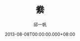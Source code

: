 ---
issue: 31
title: 絭
author: 邱一帆
language: 四縣
date: 2013-08-08T00:00:00.000+08:00
topic: 文史
difficulty: 2
wikidata: Q98095835
wikidata_link: https://www.wikidata.org/wiki/Q98095835
---
